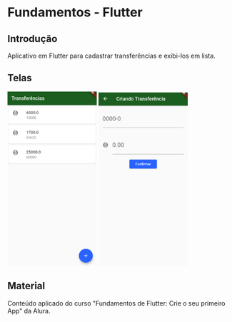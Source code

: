# Fundamentos - Flutter

## Introdução
Aplicativo em Flutter para cadastrar transferências e exibi-los em lista.

## Telas
<img src="https://raw.githubusercontent.com/matheuscosantos/flutter-fundamentos/master/Imagens/tela2.png" width="200">   <img src="https://raw.githubusercontent.com/matheuscosantos/flutter-fundamentos/master/Imagens/tela1.png" width="200">

## Material
Conteúdo aplicado do curso "Fundamentos de Flutter: Crie o seu primeiro App" da Alura.

